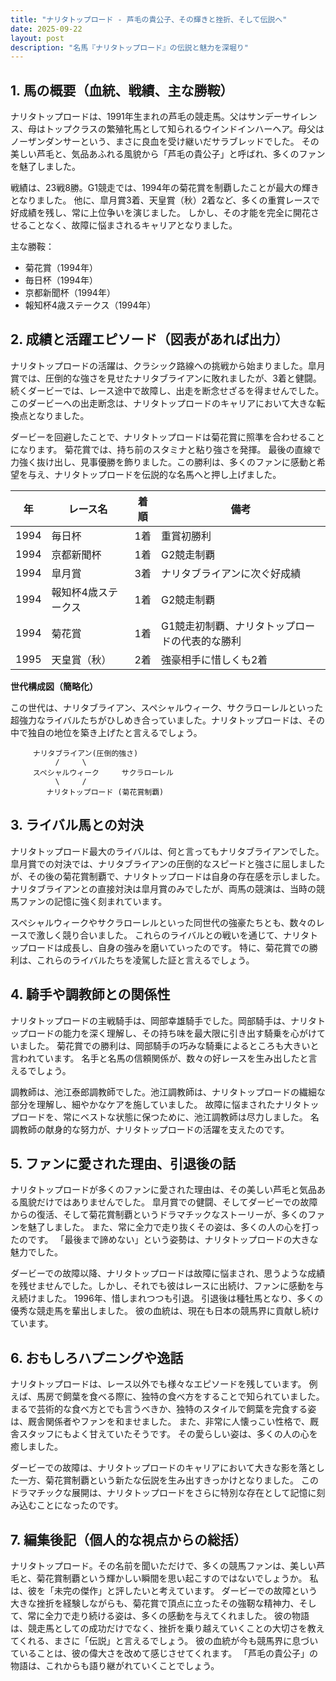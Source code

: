 ```yaml
---
title: "ナリタトップロード - 芦毛の貴公子、その輝きと挫折、そして伝説へ"
date: 2025-09-22
layout: post
description: "名馬『ナリタトップロード』の伝説と魅力を深堀り"
---
```


## 1. 馬の概要（血統、戦績、主な勝鞍）

ナリタトップロードは、1991年生まれの芦毛の競走馬。父はサンデーサイレンス、母はトップクラスの繁殖牝馬として知られるウインドインハーヘア。母父はノーザンダンサーという、まさに良血を受け継いだサラブレッドでした。  その美しい芦毛と、気品あふれる風貌から「芦毛の貴公子」と呼ばれ、多くのファンを魅了しました。

戦績は、23戦8勝。G1競走では、1994年の菊花賞を制覇したことが最大の輝きとなりました。  他に、皐月賞3着、天皇賞（秋）2着など、多くの重賞レースで好成績を残し、常に上位争いを演じました。  しかし、その才能を完全に開花させることなく、故障に悩まされるキャリアとなりました。

主な勝鞍：

* 菊花賞（1994年）
* 毎日杯（1994年）
* 京都新聞杯（1994年）
* 報知杯4歳ステークス（1994年）


## 2. 成績と活躍エピソード（図表があれば出力）

ナリタトップロードの活躍は、クラシック路線への挑戦から始まりました。皐月賞では、圧倒的な強さを見せたナリタブライアンに敗れましたが、3着と健闘。  続くダービーでは、レース途中で故障し、出走を断念せざるを得ませんでした。  このダービーへの出走断念は、ナリタトップロードのキャリアにおいて大きな転換点となりました。

ダービーを回避したことで、ナリタトップロードは菊花賞に照準を合わせることになります。  菊花賞では、持ち前のスタミナと粘り強さを発揮。  最後の直線で力強く抜け出し、見事優勝を飾りました。この勝利は、多くのファンに感動と希望を与え、ナリタトップロードを伝説的な名馬へと押し上げました。

| 年 | レース名             | 着順 | 備考                                      |
|---|----------------------|-----|-------------------------------------------|
| 1994 | 毎日杯               | 1着 | 重賞初勝利                                  |
| 1994 | 京都新聞杯           | 1着 | G2競走制覇                                  |
| 1994 | 皐月賞               | 3着 | ナリタブライアンに次ぐ好成績                 |
| 1994 | 報知杯4歳ステークス   | 1着 | G2競走制覇                                  |
| 1994 | 菊花賞               | 1着 | G1競走初制覇、ナリタトップロードの代表的な勝利 |
| 1995 | 天皇賞（秋）         | 2着 | 強豪相手に惜しくも2着                     |


**世代構成図（簡略化）**

この世代は、ナリタブライアン、スペシャルウィーク、サクラローレルといった超強力なライバルたちがひしめき合っていました。ナリタトップロードは、その中で独自の地位を築き上げたと言えるでしょう。

```
     ナリタブライアン(圧倒的強さ)
          /     \
     スペシャルウィーク     サクラローレル
          \     /
        ナリタトップロード (菊花賞制覇)
```


## 3. ライバル馬との対決

ナリタトップロード最大のライバルは、何と言ってもナリタブライアンでした。皐月賞での対決では、ナリタブライアンの圧倒的なスピードと強さに屈しましたが、その後の菊花賞制覇で、ナリタトップロードは自身の存在感を示しました。  ナリタブライアンとの直接対決は皐月賞のみでしたが、両馬の競演は、当時の競馬ファンの記憶に強く刻まれています。

スペシャルウィークやサクラローレルといった同世代の強豪たちとも、数々のレースで激しく競り合いました。  これらのライバルとの戦いを通じて、ナリタトップロードは成長し、自身の強みを磨いていったのです。  特に、菊花賞での勝利は、これらのライバルたちを凌駕した証と言えるでしょう。


## 4. 騎手や調教師との関係性

ナリタトップロードの主戦騎手は、岡部幸雄騎手でした。岡部騎手は、ナリタトップロードの能力を深く理解し、その持ち味を最大限に引き出す騎乗を心がけていました。  菊花賞での勝利は、岡部騎手の巧みな騎乗によるところも大きいと言われています。  名手と名馬の信頼関係が、数々の好レースを生み出したと言えるでしょう。

調教師は、池江泰郎調教師でした。池江調教師は、ナリタトップロードの繊細な部分を理解し、細やかなケアを施していました。  故障に悩まされたナリタトップロードを、常にベストな状態に保つために、池江調教師は尽力しました。  名調教師の献身的な努力が、ナリタトップロードの活躍を支えたのです。


## 5. ファンに愛された理由、引退後の話

ナリタトップロードが多くのファンに愛された理由は、その美しい芦毛と気品ある風貌だけではありませんでした。  皐月賞での健闘、そしてダービーでの故障からの復活、そして菊花賞制覇というドラマチックなストーリーが、多くのファンを魅了しました。  また、常に全力で走り抜くその姿は、多くの人の心を打ったのです。  「最後まで諦めない」という姿勢は、ナリタトップロードの大きな魅力でした。

ダービーでの故障以降、ナリタトップロードは故障に悩まされ、思うような成績を残せませんでした。しかし、それでも彼はレースに出続け、ファンに感動を与え続けました。  1996年、惜しまれつつも引退。  引退後は種牡馬となり、多くの優秀な競走馬を輩出しました。  彼の血統は、現在も日本の競馬界に貢献し続けています。


## 6. おもしろハプニングや逸話

ナリタトップロードは、レース以外でも様々なエピソードを残しています。  例えば、馬房で飼葉を食べる際に、独特の食べ方をすることで知られていました。  まるで芸術的な食べ方とでも言うべきか、独特のスタイルで飼葉を完食する姿は、厩舎関係者やファンを和ませました。  また、非常に人懐っこい性格で、厩舎スタッフにもよく甘えていたそうです。  その愛らしい姿は、多くの人の心を癒しました。

ダービーでの故障は、ナリタトップロードのキャリアにおいて大きな影を落とした一方、菊花賞制覇という新たな伝説を生み出すきっかけとなりました。  このドラマチックな展開は、ナリタトップロードをさらに特別な存在として記憶に刻み込むことになったのです。


## 7. 編集後記（個人的な視点からの総括）

ナリタトップロード。その名前を聞いただけで、多くの競馬ファンは、美しい芦毛と、菊花賞制覇という輝かしい瞬間を思い起こすのではないでしょうか。  私は、彼を「未完の傑作」と評したいと考えています。  ダービーでの故障という大きな挫折を経験しながらも、菊花賞で頂点に立ったその強靭な精神力、そして、常に全力で走り続ける姿は、多くの感動を与えてくれました。  彼の物語は、競走馬としての成功だけでなく、挫折を乗り越えていくことの大切さを教えてくれる、まさに「伝説」と言えるでしょう。  彼の血統が今も競馬界に息づいていることは、彼の偉大さを改めて感じさせてくれます。  「芦毛の貴公子」の物語は、これからも語り継がれていくことでしょう。
